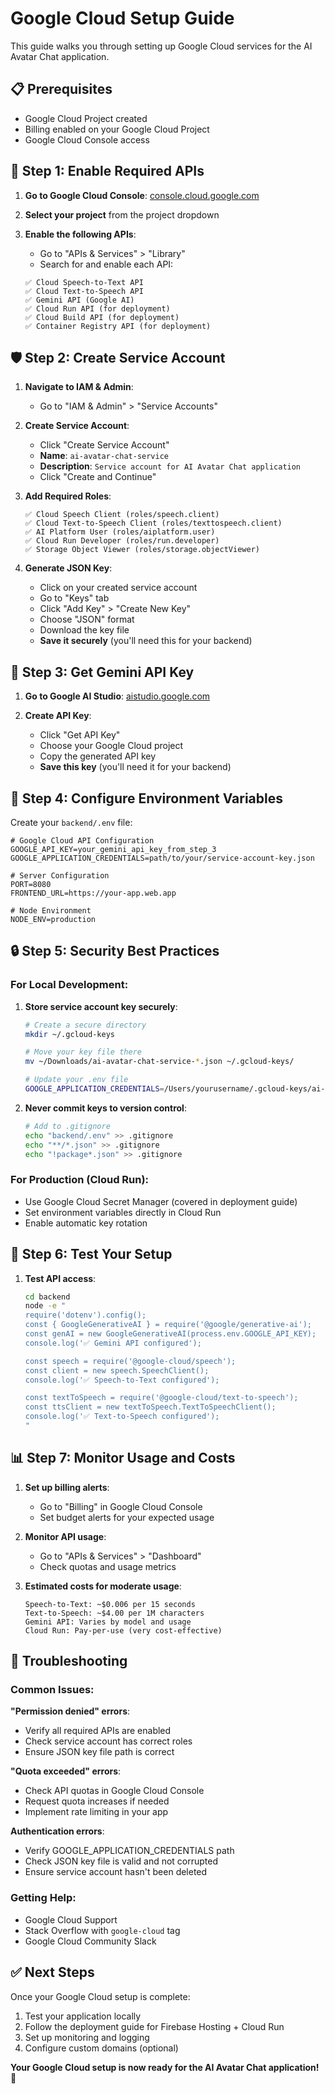 # Google Cloud Setup Guide

This guide walks you through setting up Google Cloud services for the AI Avatar Chat application.

## 📋 Prerequisites

- Google Cloud Project created
- Billing enabled on your Google Cloud Project
- Google Cloud Console access

## 🔑 Step 1: Enable Required APIs

1. **Go to Google Cloud Console**: [console.cloud.google.com](https://console.cloud.google.com)

2. **Select your project** from the project dropdown

3. **Enable the following APIs**:
   - Go to "APIs & Services" > "Library"
   - Search for and enable each API:

   ```
   ✅ Cloud Speech-to-Text API
   ✅ Cloud Text-to-Speech API  
   ✅ Gemini API (Google AI)
   ✅ Cloud Run API (for deployment)
   ✅ Cloud Build API (for deployment)
   ✅ Container Registry API (for deployment)
   ```

## 🛡️ Step 2: Create Service Account

1. **Navigate to IAM & Admin**:
   - Go to "IAM & Admin" > "Service Accounts"

2. **Create Service Account**:
   - Click "Create Service Account"
   - **Name**: `ai-avatar-chat-service`
   - **Description**: `Service account for AI Avatar Chat application`
   - Click "Create and Continue"

3. **Add Required Roles**:
   ```
   ✅ Cloud Speech Client (roles/speech.client)
   ✅ Cloud Text-to-Speech Client (roles/texttospeech.client)
   ✅ AI Platform User (roles/aiplatform.user)
   ✅ Cloud Run Developer (roles/run.developer)
   ✅ Storage Object Viewer (roles/storage.objectViewer)
   ```

4. **Generate JSON Key**:
   - Click on your created service account
   - Go to "Keys" tab
   - Click "Add Key" > "Create New Key"
   - Choose "JSON" format
   - Download the key file
   - **Save it securely** (you'll need this for your backend)

## 🤖 Step 3: Get Gemini API Key

1. **Go to Google AI Studio**: [aistudio.google.com](https://aistudio.google.com)

2. **Create API Key**:
   - Click "Get API Key"
   - Choose your Google Cloud project
   - Copy the generated API key
   - **Save this key** (you'll need it for your backend)

## 🔧 Step 4: Configure Environment Variables

Create your `backend/.env` file:

```env
# Google Cloud API Configuration
GOOGLE_API_KEY=your_gemini_api_key_from_step_3
GOOGLE_APPLICATION_CREDENTIALS=path/to/your/service-account-key.json

# Server Configuration
PORT=8080
FRONTEND_URL=https://your-app.web.app

# Node Environment
NODE_ENV=production
```

## 🔒 Step 5: Security Best Practices

### For Local Development:
1. **Store service account key securely**:
   ```bash
   # Create a secure directory
   mkdir ~/.gcloud-keys
   
   # Move your key file there
   mv ~/Downloads/ai-avatar-chat-service-*.json ~/.gcloud-keys/
   
   # Update your .env file
   GOOGLE_APPLICATION_CREDENTIALS=/Users/yourusername/.gcloud-keys/ai-avatar-chat-service-*.json
   ```

2. **Never commit keys to version control**:
   ```bash
   # Add to .gitignore
   echo "backend/.env" >> .gitignore
   echo "**/*.json" >> .gitignore
   echo "!package*.json" >> .gitignore
   ```

### For Production (Cloud Run):
- Use Google Cloud Secret Manager (covered in deployment guide)
- Set environment variables directly in Cloud Run
- Enable automatic key rotation

## 🧪 Step 6: Test Your Setup

1. **Test API access**:
   ```bash
   cd backend
   node -e "
   require('dotenv').config();
   const { GoogleGenerativeAI } = require('@google/generative-ai');
   const genAI = new GoogleGenerativeAI(process.env.GOOGLE_API_KEY);
   console.log('✅ Gemini API configured');
   
   const speech = require('@google-cloud/speech');
   const client = new speech.SpeechClient();
   console.log('✅ Speech-to-Text configured');
   
   const textToSpeech = require('@google-cloud/text-to-speech');
   const ttsClient = new textToSpeech.TextToSpeechClient();
   console.log('✅ Text-to-Speech configured');
   "
   ```

## 📊 Step 7: Monitor Usage and Costs

1. **Set up billing alerts**:
   - Go to "Billing" in Google Cloud Console
   - Set budget alerts for your expected usage

2. **Monitor API usage**:
   - Go to "APIs & Services" > "Dashboard"
   - Check quotas and usage metrics

3. **Estimated costs for moderate usage**:
   ```
   Speech-to-Text: ~$0.006 per 15 seconds
   Text-to-Speech: ~$4.00 per 1M characters
   Gemini API: Varies by model and usage
   Cloud Run: Pay-per-use (very cost-effective)
   ```

## 🚨 Troubleshooting

### Common Issues:

**"Permission denied" errors**:
- Verify all required APIs are enabled
- Check service account has correct roles
- Ensure JSON key file path is correct

**"Quota exceeded" errors**:
- Check API quotas in Google Cloud Console
- Request quota increases if needed
- Implement rate limiting in your app

**Authentication errors**:
- Verify GOOGLE_APPLICATION_CREDENTIALS path
- Check JSON key file is valid and not corrupted
- Ensure service account hasn't been deleted

### Getting Help:
- Google Cloud Support
- Stack Overflow with `google-cloud` tag
- Google Cloud Community Slack

## ✅ Next Steps

Once your Google Cloud setup is complete:
1. Test your application locally
2. Follow the deployment guide for Firebase Hosting + Cloud Run
3. Set up monitoring and logging
4. Configure custom domains (optional)

**Your Google Cloud setup is now ready for the AI Avatar Chat application!** 🎉 